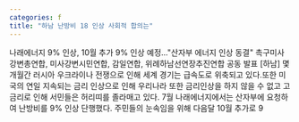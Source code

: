 ```yaml
---
categories: f
title: "하남 난방비 18 인상 사회적 합의는"
---
```

나래에너지 9% 인상, 10월 추가 9% 인상 예정..."산자부 에너지 인상 동결" 촉구미사강변총연합, 미사강변시민연합, 감일연합, 위례하남선연장추진연합 공동 발표																[하남] 몇개월간 러시아 우크라이나 전쟁으로 인해 세계 경기는 급속도로 위축되고 있다.또한 미국의 연일 지속되는 금리 인상으로 인해 우리나라 또한 금리인상을 하지 않을 수 없고 고금리로 인해 서민들은 허리띠를 졸라매고 있다. 7월 나래에너지에서는 산자부에 요청하여 난방비를 9% 인상 단행했다. 주민들의 눈속임을 위해 다음달 10월 추가로 9